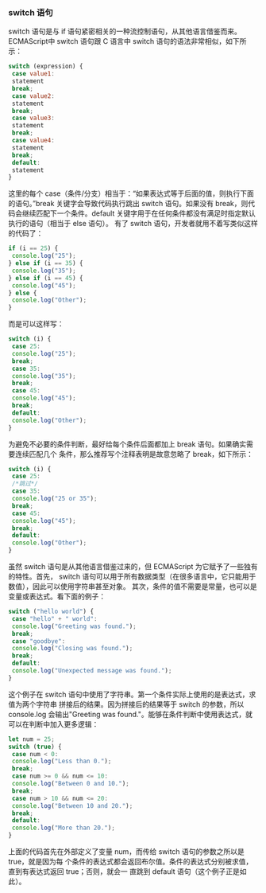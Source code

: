### switch 语句
switch 语句是与 if 语句紧密相关的一种流控制语句，从其他语言借鉴而来。ECMAScript中 switch
语句跟 C 语言中 switch 语句的语法非常相似，如下所示：
```js
switch (expression) { 
 case value1: 
 statement
 break; 
 case value2: 
 statement 
 break; 
 case value3: 
 statement 
 break; 
 case value4: 
 statement 
 break; 
 default: 
 statement 
} 
```
这里的每个 case（条件/分支）相当于：“如果表达式等于后面的值，则执行下面的语句。”break
关键字会导致代码执行跳出 switch 语句。如果没有 break，则代码会继续匹配下一个条件。default
关键字用于在任何条件都没有满足时指定默认执行的语句（相当于 else 语句）。
有了 switch 语句，开发者就用不着写类似这样的代码了：
```js
if (i == 25) { 
 console.log("25"); 
} else if (i == 35) { 
 console.log("35"); 
} else if (i == 45) { 
 console.log("45"); 
} else { 
 console.log("Other"); 
} 
```
而是可以这样写：
```js
switch (i) { 
 case 25: 
 console.log("25"); 
 break; 
 case 35: 
 console.log("35"); 
 break; 
 case 45: 
 console.log("45"); 
 break; 
 default: 
 console.log("Other"); 
} 
```
为避免不必要的条件判断，最好给每个条件后面都加上 break 语句。如果确实需要连续匹配几个
条件，那么推荐写个注释表明是故意忽略了 break，如下所示：
```js
switch (i) { 
 case 25: 
 /*跳过*/ 
 case 35: 
 console.log("25 or 35"); 
 break; 
 case 45: 
 console.log("45"); 
 break; 
 default:
 console.log("Other"); 
} 
```
虽然 switch 语句是从其他语言借鉴过来的，但 ECMAScript 为它赋予了一些独有的特性。首先，
switch 语句可以用于所有数据类型（在很多语言中，它只能用于数值），因此可以使用字符串甚至对象。
其次，条件的值不需要是常量，也可以是变量或表达式。看下面的例子：
```js
switch ("hello world") { 
 case "hello" + " world": 
 console.log("Greeting was found."); 
 break; 
 case "goodbye": 
 console.log("Closing was found."); 
 break; 
 default: 
 console.log("Unexpected message was found."); 
} 
```
这个例子在 switch 语句中使用了字符串。第一个条件实际上使用的是表达式，求值为两个字符串
拼接后的结果。因为拼接后的结果等于 switch 的参数，所以 console.log 会输出"Greeting was 
found."。能够在条件判断中使用表达式，就可以在判断中加入更多逻辑：
```js
let num = 25; 
switch (true) { 
 case num < 0: 
 console.log("Less than 0."); 
 break; 
 case num >= 0 && num <= 10: 
 console.log("Between 0 and 10."); 
 break; 
 case num > 10 && num <= 20: 
 console.log("Between 10 and 20."); 
 break; 
 default: 
 console.log("More than 20."); 
} 
```
上面的代码首先在外部定义了变量 num，而传给 switch 语句的参数之所以是 true，就是因为每
个条件的表达式都会返回布尔值。条件的表达式分别被求值，直到有表达式返回 true；否则，就会一
直跳到 default 语句（这个例子正是如此）。